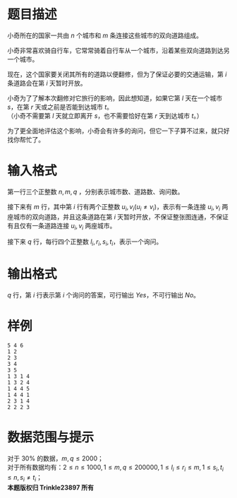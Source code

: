 
# 题目描述

小奇所在的国家一共由 $n$ 个城市和 $m$ 条连接这些城市的双向道路组成。

小奇非常喜欢骑自行车，它常常骑着自行车从一个城市，沿着某些双向道路到达另一个城市。

现在，这个国家要关闭其所有的道路以便翻修，但为了保证必要的交通运输，第 $i$ 条道路会在第 $i$ 天暂时开放。

小奇为了了解本次翻修对它旅行的影响，因此想知道，如果它第 $l$ 天在一个城市 $s$，在第 $r$ 天或之前是否能到达城市 $t$。  
（小奇不需要第 $l$ 天就立即离开 $s$，也不需要恰好在第 $r$ 天到达城市 $t$。）

为了更全面地评估这个影响，小奇会有许多的询问，但它一下子算不过来，就只好找你帮忙了。

# 输入格式

第一行三个正整数 $n,m,q$ ，分别表示城市数、道路数、询问数。

接下来有 $m$ 行，其中第 $i$ 行有两个正整数 $u_i, v_i (u_i\neq v_i)$，表示有一条连接 $u_i, v_i$ 两座城市的双向道路，并且这条道路在第 $i$ 天暂时开放，不保证整张图连通，不保证有且仅有一条道路连接 $u_i, v_i$ 两座城市。

接下来 $q$ 行，每行四个正整数 $l_i, r_i, s_i, t_i$，表示一个询问。

# 输出格式

$q$ 行，第 $i$ 行表示第 $i$ 个询问的答案，可行输出 $Yes$，不可行输出 $No$。

# 样例

```plain
5 4 6
1 2
2 3
3 4
3 5
1 3 1 4
1 3 2 4
1 4 4 5
1 4 4 1
2 3 1 4
2 2 2 3
```

# 数据范围与提示

对于 $30\%$ 的数据，$m, q\leq 2000$；   
对于所有数据均有：$2\leq n\leq 1000, 1\leq m, q\leq 200000, 1\leq l_i\leq r_i\leq m, 1\leq s_i, t_i\leq n, s_i\neq t_i$；   
**本题版权归 Trinkle23897 所有**

